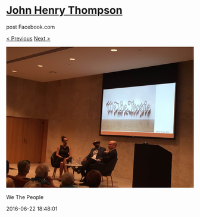 # [John Henry Thompson](../README.md)
post Facebook.com

[< Previous](2016-06-29-2.md) [Next >](2016-06-22-3.md)

[![](../media/2016-06-22/Mobile-Uploads-We-The-People.jpg)](../README.md)

We The People

2016-06-22 18:48:01